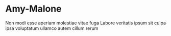 # Amy-Malone
Non modi esse aperiam molestiae vitae fuga Labore veritatis ipsum sit culpa ipsa voluptatum ullamco autem cillum rerum

